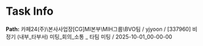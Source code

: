 # Task Info

**Path:** 카페24(주)\본사사업장\[CG]MI본부\MIH그룹\BVO팀 / yjyoon / [337960] 비정기 (내부_타부서) 미팅_회의_소통 _ 타팀 미팅 / 2025-10-01_00-00-00

